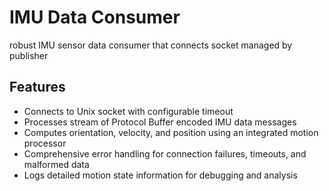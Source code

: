 # IMU Data Consumer
robust IMU sensor data consumer that connects socket managed by publisher

## Features
- Connects to Unix socket with configurable timeout
- Processes stream of Protocol Buffer encoded IMU data messages
- Computes orientation, velocity, and position using an integrated motion processor
- Comprehensive error handling for connection failures, timeouts, and malformed data
- Logs detailed motion state information for debugging and analysis